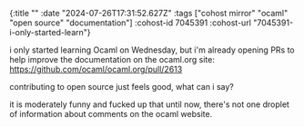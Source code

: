 {:title ""
 :date "2024-07-26T17:31:52.627Z"
 :tags ["cohost mirror" "ocaml" "open source" "documentation"]
 :cohost-id 7045391
 :cohost-url "7045391-i-only-started-learn"}

i only started learning Ocaml on Wednesday, but i'm already opening PRs to help improve the documentation on the ocaml.org site: https://github.com/ocaml/ocaml.org/pull/2613

contributing to open source just feels good, what can i say?

it is moderately funny and fucked up that until now, there's not one droplet of information about comments on the ocaml website.